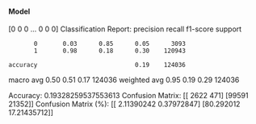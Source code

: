 #### Model
[0 0 0 ... 0 0 0]
Classification Report:
              precision    recall  f1-score   support

           0       0.03      0.85      0.05      3093
           1       0.98      0.18      0.30    120943

    accuracy                           0.19    124036
   macro avg       0.50      0.51      0.17    124036
weighted avg       0.95      0.19      0.29    124036

Accuracy: 0.19328259537553613
Confusion Matrix:
[[ 2622   471]
 [99591 21352]]
Confusion Matrix (%):
[[ 2.11390242  0.37972847]
 [80.292012   17.21435712]]
